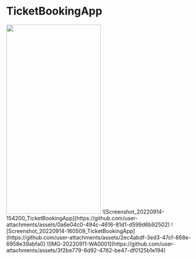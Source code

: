 # TicketBookingApp

<img src="https://github.com/user-attachments/assets/cfdff683-3273-47ef-838f-4b39e5234b68" width="250" height="500">
![Screenshot_20220914-154200_TicketBookingApp](https://github.com/user-attachments/assets/0a6e04c0-494c-4616-81d1-d599d6b92502)
![Screenshot_20220914-160509_TicketBookingApp](https://github.com/user-attachments/assets/2ec4abdf-3ed3-47cf-868e-6958e39abfa0)
![IMG-20220911-WA0001](https://github.com/user-attachments/assets/3f2be779-8d92-4782-be47-df0125b1e194)
